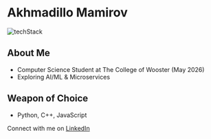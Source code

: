 # Akhmadillo Mamirov
![techStack](https://github.com/akhmadmamirov/akhmadmamirov/assets/105142060/04914f33-870e-4fd1-9913-be4aff89f716)

## About Me
- Computer Science Student at The College of Wooster (May 2026)
- Exploring AI/ML & Microservices

## Weapon of Choice
- Python, C++, JavaScript

Connect with me on [LinkedIn](https://www.linkedin.com/in/akhmadillomamirov/)
